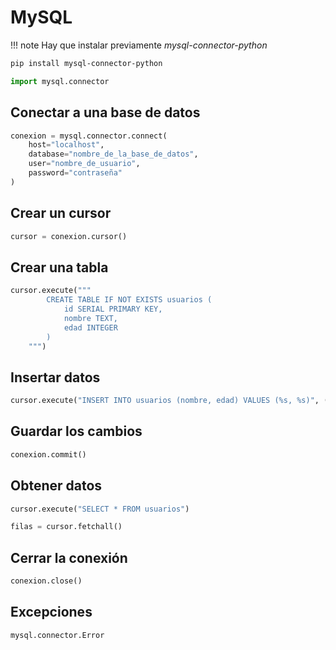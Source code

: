 # MySQL

!!! note
    Hay que instalar previamente _mysql-connector-python_

```sh
pip install mysql-connector-python
```

```python
import mysql.connector
```

## Conectar a una base de datos

```python
conexion = mysql.connector.connect(
    host="localhost",
    database="nombre_de_la_base_de_datos",
    user="nombre_de_usuario",
    password="contraseña"
)
```

## Crear un cursor

```python
cursor = conexion.cursor()
```

## Crear una tabla

```python
cursor.execute("""
        CREATE TABLE IF NOT EXISTS usuarios (
            id SERIAL PRIMARY KEY,
            nombre TEXT,
            edad INTEGER
        )
    """)
```

## Insertar datos

```python
cursor.execute("INSERT INTO usuarios (nombre, edad) VALUES (%s, %s)", ("Juan", 30))
```

## Guardar los cambios

```python
conexion.commit()
```

## Obtener datos

```python
cursor.execute("SELECT * FROM usuarios")

filas = cursor.fetchall()
```

## Cerrar la conexión

```python
conexion.close()
```

## Excepciones

```python
mysql.connector.Error
```
